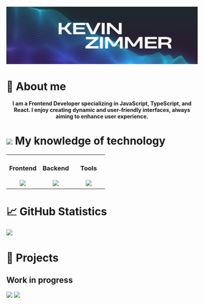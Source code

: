 ![](https://github.com/ZimmerKevin/zimmerkevin/blob/main/Banner.png)

# :speech_balloon:  About me

<p align="center"><b>I am a Frontend Developer specializing in JavaScript, TypeScript, and React. I enjoy creating dynamic and user-friendly interfaces, always aiming to enhance user experience.</b></p>

# <img width="40px" src="https://cdn-icons-png.freepik.com/512/6062/6062646.png"> My knowledge of technology

<table align="center">
  <tr>
    <td align="center" width="33%">
      <h3>Frontend</h3>
    </td>
    <td align="center" width="33%">
      <h3>Backend</h3>
    </td>
    <td align="center" width="33%">
      <h3>Tools</h3>
    </td>
  </tr>
  <tr>
    <td align="center" valign="top">
      <img src="https://skillicons.dev/icons?i=js,ts,react,css,bootstrap&perline=4" />
    </td>
    <td align="center" valign="top">
      <img src="https://skillicons.dev/icons?i=nodejs,express&perline=4" />
    </td>
    <td align="center" valign="top">
      <img src="https://skillicons.dev/icons?i=github,git,vscode&perline=4" />
    </td>
  </tr>
</table>

# :chart_with_upwards_trend: GitHub Statistics

![](http://github-profile-summary-cards.vercel.app/api/cards/profile-details?username=zimmerkevin&theme=react)

# :floppy_disk: Projects

## Work in progress

![](http://github-profile-summary-cards.vercel.app/api/cards/stats?username=zimmerkevin&theme=react) 
![](http://github-profile-summary-cards.vercel.app/api/cards/repos-per-language?username=zimmerkevin&theme=react)
